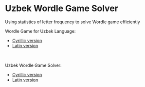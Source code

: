 # Uzbek Wordle Game Solver
Using statistics of letter frequency to solve Wordle game efficiently

Wordle Game for Uzbek Language:
<ul><li><a href="http://wordlar.uz" target="_blank">Cyrillic version</a> </li>
<li><a href="http://wordle.uz" target="_blank">Latin version</a></li></ul>

<br><br>
Uzbek Wordle Game Solver:
<ul><li><a href="/cyrillic">Cyrillic version</a> </li>
<li><a href="/latin">Latin version</a></li></ul>
